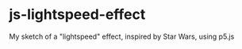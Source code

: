 # js-lightspeed-effect
My sketch of a "lightspeed" effect, inspired by Star Wars, using p5.js
<!DOCTYPE html>
<html lang="en">
<head>
    <meta charset="UTF-8">
    <meta http-equiv="X-UA-Compatible" content="IE=edge">
    <meta name="viewport" content="width=device-width, initial-scale=1.0">
    <title>Document</title>
</head>
<body>
    <script src="main.js"></script>
    <script src="class.js"></script>
    <script src="p5/p5.js"></script>
</body>
</html>
